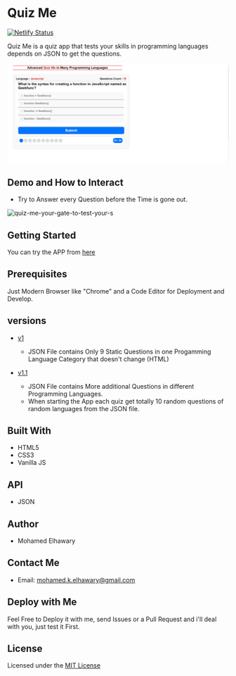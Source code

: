 # Quiz Me

[![Netlify Status](https://api.netlify.com/api/v1/badges/8d827263-69f3-4fa6-a109-d889a72d1f3e/deploy-status)](https://app.netlify.com/sites/quizme14/deploys) 

Quiz Me is a quiz app that tests your skills in programming languages depends on JSON to get the questions.
  
![Screenshot](preview.png)

## Demo and How to Interact
 - Try to Answer every Question before the Time is gone out.  

![quiz-me-your-gate-to-test-your-s](https://user-images.githubusercontent.com/69651552/93914205-7d2db500-fd06-11ea-8c61-b64d6fed65e1.gif)


## Getting Started

You can try the APP from [here](https://mohamed-elhawary.github.io/quiz-me/)

## Prerequisites

Just Modern Browser like "Chrome" and a Code Editor for Deployment and Develop.

## versions  
* [v1](https://github.com/Mohamed-Elhawary/quiz-me/tree/v1)  

    - JSON File contains Only 9 Static Questions in one Progamming Language Category that doesn't change (HTML)  

* [v1.1](https://github.com/Mohamed-Elhawary/quiz-me/tree/v1.1)   

    - JSON File contains More additional Questions in different Programming Languages.
	- When starting the App each quiz get totally 10 random questions of random languages from the JSON file.

## Built With

* HTML5
* CSS3
* Vanilla JS  

## API  

* JSON 

## Author

* Mohamed Elhawary  

## Contact Me  

* Email: mohamed.k.elhawary@gmail.com

## Deploy with Me

Feel Free to Deploy it with me, send Issues or a Pull Request and i'll deal with you, just test it First.

## License

Licensed under the [MIT License](LICENSE)


